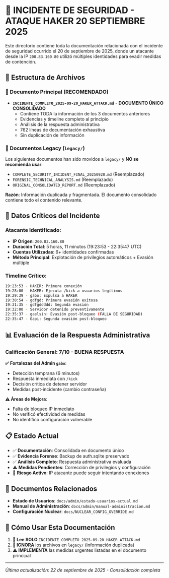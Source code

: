 # 🚨 INCIDENTE DE SEGURIDAD - ATAQUE HAKER 20 SEPTIEMBRE 2025

Este directorio contiene toda la documentación relacionada con el incidente de seguridad ocurrido el 20 de septiembre de 2025, donde un atacante desde la IP `200.83.160.80` utilizó múltiples identidades para evadir medidas de contención.

## 📁 Estructura de Archivos

### **📄 Documento Principal** (RECOMENDADO)
- **`INCIDENTE_COMPLETO_2025-09-20_HAKER_ATTACK.md`** - **DOCUMENTO ÚNICO CONSOLIDADO**
  - Contiene TODA la información de los 3 documentos anteriores
  - Evidencias y timeline completo al principio
  - Análisis de la respuesta administrativa
  - 762 líneas de documentación exhaustiva
  - Sin duplicación de información

### **📁 Documentos Legacy** (`legacy/`)
Los siguientes documentos han sido movidos a `legacy/` y **NO se recomienda usar**:
- `COMPLETE_SECURITY_INCIDENT_FINAL_20250920.md` (Reemplazado)
- `FORENSIC_TECHNICAL_ANALYSIS.md` (Reemplazado)
- `ORIGINAL_CONSOLIDATED_REPORT.md` (Reemplazado)

**Razón**: Información duplicada y fragmentada. El documento consolidado contiene todo el contenido relevante.

## 🎯 Datos Críticos del Incidente

### **Atacante Identificado**:
- **IP Origen**: `200.83.160.80`
- **Duración Total**: 5 horas, 11 minutos (19:23:53 - 22:35:47 UTC)
- **Cuentas Utilizadas**: 6+ identidades confirmadas
- **Método Principal**: Explotación de privilegios automáticos + Evasión múltiple

### **Timeline Crítico**:
```bash
19:23:53 - HAKER: Primera conexión
19:28:00 - HAKER: Ejecuta /kick a usuarios legítimos
19:29:39 - gabo: Expulsa a HAKER
19:30:54 - gdfgd: Primera evasión exitosa
19:31:35 - gdfgddddd: Segunda evasión
19:32:00 - Servidor detenido preventivamente
22:35:37 - gaelsin: Evasión post-bloqueo (FALLA DE SEGURIDAD)
22:35:47 - Gapi: Segunda evasión post-bloqueo
```

## 📊 Evaluación de la Respuesta Administrativa

### **Calificación General: 7/10 - BUENA RESPUESTA**

**✅ Fortalezas del Admin `gabo`**:
- Detección temprana (6 minutos)
- Respuesta inmediata con `/kick`
- Decisión crítica de detener servidor
- Medidas post-incidente (cambio contraseña)

**⚠️ Áreas de Mejora**:
- Falta de bloqueo IP inmediato
- No verificó efectividad de medidas
- No identificó configuración vulnerable

## 📋 Estado Actual

- ✅ **Documentación**: Consolidada en documento único
- ✅ **Evidencia Forense**: Backup de auth.sqlite preservado
- ✅ **Análisis Completo**: Respuesta administrativa evaluada
- ⚠️ **Medidas Pendientes**: Corrección de privilegios y configuración
- 🔴 **Riesgo Activo**: IP atacante puede seguir intentando conexiones

## 🔗 Documentos Relacionados

- **Estado de Usuarios**: `docs/admin/estado-usuarios-actual.md`
- **Manual de Administración**: `docs/admin/manual-administracion.md`
- **Configuración Nuclear**: `docs/NUCLEAR_CONFIG_OVERRIDE.md`

## 📖 Cómo Usar Esta Documentación

1. **📄 Lee SOLO** `INCIDENTE_COMPLETO_2025-09-20_HAKER_ATTACK.md`
2. **🚫 IGNORA** los archivos en `legacy/` (información duplicada)
3. **⚠️ IMPLEMENTA** las medidas urgentes listadas en el documento principal

---

*Última actualización: 22 de septiembre de 2025 - Consolidación completa*